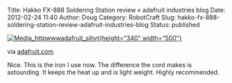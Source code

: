 Title: Hakko FX-888 Soldering Station review « adafruit industries blog
Date: 2012-02-24 11:40
Author: Doug
Category: RobotCraft
Slug: hakko-fx-888-soldering-station-review-adafruit-industries-blog
Status: published

[![Media_httpwwwadafruit_sihvt](http://getfile8.posterous.com/getfile/files.posterous.com/littleideas/kdlnnyoyGrCqgbkpzkehapxnAtgvhilpewrgyigBrzvowkHbAGubFqrbitcG/media_httpwwwadafruit_sihvt.jpg.scaled500.jpg){height="340" width="500"}](http://getfile2.posterous.com/getfile/files.posterous.com/littleideas/kdlnnyoyGrCqgbkpzkehapxnAtgvhilpewrgyigBrzvowkHbAGubFqrbitcG/media_httpwwwadafruit_sihvt.jpg.scaled1000.jpg)

via [adafruit.com](http://www.adafruit.com/blog/2012/02/24/hakko-fx-888-soldering-station-review/)

Nice. This is the iron I use now. The difference the cord makes is astounding. It keeps the heat up and is light weight. Highly recommended.
